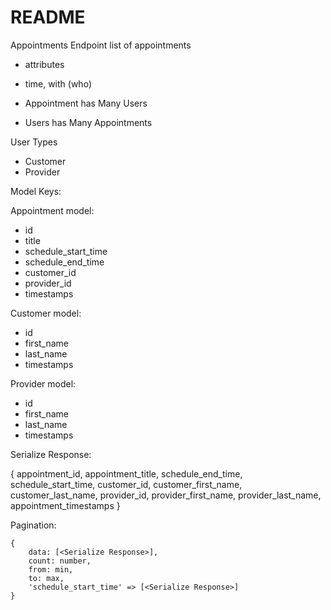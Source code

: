 # README

Appointments Endpoint list of appointments

- attributes
 - time, with (who)

- Appointment has Many Users
- Users has Many Appointments

User Types
- Customer
- Provider

Model Keys:

Appointment model:
- id
- title
- schedule_start_time
- schedule_end_time
- customer_id
- provider_id
- timestamps

Customer model:
- id
- first_name
- last_name
- timestamps

Provider model:
- id
- first_name
- last_name
- timestamps

Serialize Response:

{
        appointment_id,
        appointment_title,
        schedule_end_time,
        schedule_start_time,
        customer_id,
        customer_first_name,
        customer_last_name,
        provider_id,
        provider_first_name,
        provider_last_name,
        appointment_timestamps
    }

Pagination:

```
{
    data: [<Serialize Response>],
    count: number,
    from: min,
    to: max,
    'schedule_start_time' => [<Serialize Response>]
}
```
